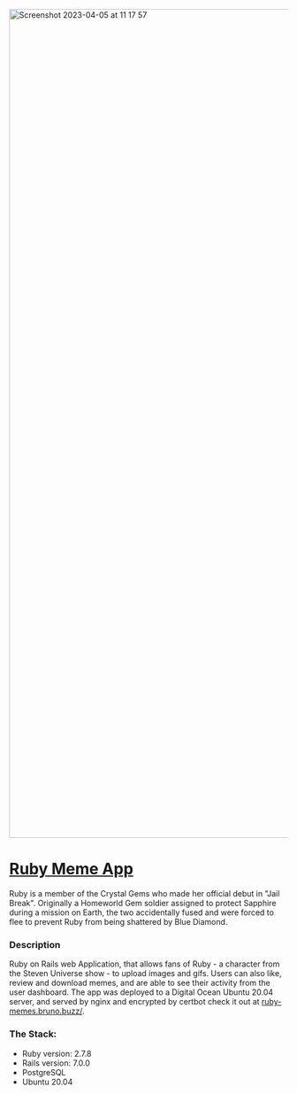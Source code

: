 <img width="1497" alt="Screenshot 2023-04-05 at 11 17 57" src="https://user-images.githubusercontent.com/94543524/230119288-596a0a0b-6bf0-45c5-916c-e9a5c34f4a2d.png">

# [Ruby Meme App](http://ruby-memes.bruno.buzz/)

Ruby is a member of the Crystal Gems who made her official debut in "Jail Break". Originally a Homeworld Gem soldier assigned to protect Sapphire during a mission on Earth, the two accidentally fused and were forced to flee to prevent Ruby from being shattered by Blue Diamond.

### Description

Ruby on Rails web Application, that allows fans of Ruby - a character from the Steven Universe show - to upload images and gifs. Users can also like, review and download memes, and are able to see their activity from the user dashboard. The app was deployed to a Digital Ocean Ubuntu 20.04 server, and served by nginx and encrypted by certbot check it out at [ruby-memes.bruno.buzz/](http://ruby-memes.bruno.buzz/).

### The Stack:

- Ruby version: 2.7.8
- Rails version: 7.0.0
- PostgreSQL
- Ubuntu 20.04
